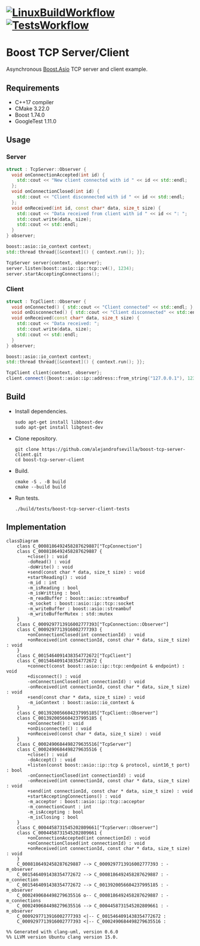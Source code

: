 # [![LinuxBuildWorkflow](https://github.com/alejandrofsevilla/boost-tcp-server-client/actions/workflows/LinuxBuild.yml/badge.svg)](https://github.com/alejandrofsevilla/boost-tcp-server-client/actions/workflows/LinuxBuild.yml?event=push) [![TestsWorkflow](https://github.com/alejandrofsevilla/boost-tcp-server-client/actions/workflows/LinuxBuildAndTest.yml/badge.svg)](https://github.com/alejandrofsevilla/boost-tcp-server-client/actions/workflows/LinuxBuildAndTest.yml?event=push)
# Boost TCP Server/Client
Asynchronous [Boost.Asio](https://www.boost.org/doc/libs/1_74_0/doc/html/boost_asio.html) TCP server and client example. 
## Requirements
- C++17 compiler
- CMake 3.22.0
- Boost 1.74.0
- GoogleTest 1.11.0

## Usage
### Server
```cpp
struct : TcpServer::Observer {
  void onConnectionAccepted(int id) {
    std::cout << "New client connected with id " << id << std::endl;
  };
  void onConnectionClosed(int id) {
    std::cout << "Client disconnected with id " << id << std::endl;
  };
  void onReceived(int id, const char* data, size_t size) {
    std::cout << "Data received from client with id " << id << ": ";
    std::cout.write(data, size);
    std::cout << std::endl;
  }
} observer;

boost::asio::io_context context;
std::thread thread{[&context]() { context.run(); }};

TcpServer server{context, observer};
server.listen(boost::asio::ip::tcp::v4(), 1234);
server.startAcceptingConnections();

```
### Client 
```cpp
struct : TcpClient::Observer {
  void onConnected() { std::cout << "Client connected" << std::endl; };
  void onDisconnected() { std::cout << "Client disconnected" << std::endl; };
  void onReceived(const char* data, size_t size) {
    std::cout << "Data received: ";
    std::cout.write(data, size);
    std::cout << std::endl;
  }
} observer;

boost::asio::io_context context;
std::thread thread{[&context]() { context.run(); }};

TcpClient client{context, observer};
client.connect({boost::asio::ip::address::from_string("127.0.0.1"), 1234});
```
## Build
- Install dependencies.
   ```terminal
   sudo apt-get install libboost-dev
   sudo apt-get install libgtest-dev
   ```
- Clone repository.
   ```terminal
   git clone https://github.com/alejandrofsevilla/boost-tcp-server-client.git
   cd boost-tcp-server-client
   ```
- Build.
   ```terminal
   cmake -S . -B build
   cmake --build build
   ```
- Run tests.
   ```terminal
   ./build/tests/boost-tcp-server-client-tests 
   ```
## Implementation

```mermaid
classDiagram
    class C_0008186492458287629887["TcpConnection"]
    class C_0008186492458287629887 {
        +close() : void
        -doRead() : void
        -doWrite() : void
        +send(const char * data, size_t size) : void
        +startReading() : void
        -m_id : int
        -m_isReading : bool
        -m_isWritting : bool
        -m_readBuffer : boost::asio::streambuf
        -m_socket : boost::asio::ip::tcp::socket
        -m_writeBuffer : boost::asio::streambuf
        -m_writeBufferMutex : std::mutex
    }
    class C_0009297713916002777393["TcpConnection::Observer"]
    class C_0009297713916002777393 {
        +onConnectionClosed(int connectionId) : void
        +onReceived(int connectionId, const char * data, size_t size) : void
    }
    class C_0015464091438354772672["TcpClient"]
    class C_0015464091438354772672 {
        +connect(const boost::asio::ip::tcp::endpoint & endpoint) : void
        +disconnect() : void
        -onConnectionClosed(int connectionId) : void
        -onReceived(int connectionId, const char * data, size_t size) : void
        +send(const char * data, size_t size) : void
        -m_ioContext : boost::asio::io_context &
    }
    class C_0013920056604237995185["TcpClient::Observer"]
    class C_0013920056604237995185 {
        +onConnected() : void
        +onDisconnected() : void
        +onReceived(const char * data, size_t size) : void
    }
    class C_0002490684498279635516["TcpServer"]
    class C_0002490684498279635516 {
        +close() : void
        -doAccept() : void
        +listen(const boost::asio::ip::tcp & protocol, uint16_t port) : bool
        -onConnectionClosed(int connectionId) : void
        -onReceived(int connectionId, const char * data, size_t size) : void
        +send(int connectionId, const char * data, size_t size) : void
        +startAcceptingConnections() : void
        -m_acceptor : boost::asio::ip::tcp::acceptor
        -m_connectionCount : int
        -m_isAccepting : bool
        -m_isClosing : bool
    }
    class C_0004458731545202809661["TcpServer::Observer"]
    class C_0004458731545202809661 {
        +onConnectionAccepted(int connectionId) : void
        +onConnectionClosed(int connectionId) : void
        +onReceived(int connectionId, const char * data, size_t size) : void
    }
    C_0008186492458287629887 --> C_0009297713916002777393 : -m_observer
    C_0015464091438354772672 --> C_0008186492458287629887 : -m_connection
    C_0015464091438354772672 --> C_0013920056604237995185 : -m_observer
    C_0002490684498279635516 o-- C_0008186492458287629887 : -m_connections
    C_0002490684498279635516 --> C_0004458731545202809661 : -m_observer
    C_0009297713916002777393 <|-- C_0015464091438354772672 : 
    C_0009297713916002777393 <|-- C_0002490684498279635516 : 

%% Generated with clang-uml, version 0.6.0
%% LLVM version Ubuntu clang version 15.0.
```
